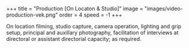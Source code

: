 +++
title = "Production [On Locaton & Studio]"
image = "images/video-production-vek.png"
order = 4
speed = -1
+++

On location filming, studio capture, camera operation, lighting and grip setup, principal and auxillary photography, facilitation of interviews at directoral or assistant directorial capacity; as required.
